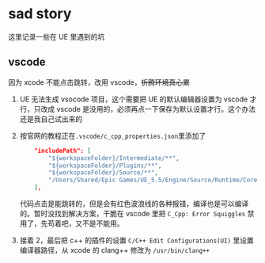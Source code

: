# sad story

这里记录一些在 UE 里遇到的坑

## vscode

因为 xcode 不能点击跳转，改用 vscode，~~折腾环境真心累~~

1. UE 无法生成 vsocode 项目，这个需要把 UE 的默认编辑器设置为 vscode 才行，只改成 vscode 是没用的，必须再点一下保存为默认设置才行。这个办法还是我自己试出来的
2. 按官网的教程正在`.vscode/c_cpp_properties.json`里添加了

   ```json
       "includePath": [
           "${workspaceFolder}/Intermediate/**",
           "${workspaceFolder}/Plugins/**",
           "${workspaceFolder}/Source/**",
           "/Users/Shared/Epic Games/UE_5.5/Engine/Source/Runtime/Core/Public/**"
       ],
   ```

   代码点击是能跳转的，但是会有红色波浪线的各种报错，编译也是可以编译的。暂时没找到解决方案，干脆在 vscode 里把 `C_Cpp: Error Squiggles` 禁用了，先苟着吧，又不是不能用。

3. 接着 2，最后把 c++ 的插件的设置 `C/C++ Edit Configurations(UI)` 里设置编译器路径，从 xcode 的 clang++ 修改为 `/usr/bin/clang++`
